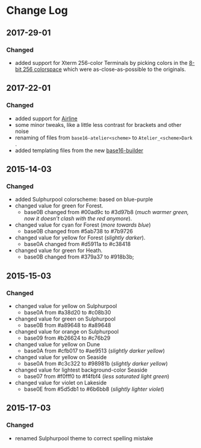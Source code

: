 # Change Log

## 2017-29-01
### Changed
- added support for Xterm 256-color Terminals by picking colors in the [8-bit 256 colorspace](https://upload.wikimedia.org/wikipedia/commons/1/15/Xterm_256color_chart.svg) which were as-close-as-possible to the originals.

## 2017-22-01
### Changed
- added support for [Airline](https://github.com/vim-airline/vim-airline)
- some minor tweaks, like a little less contrast for brackets and other noise
- renaming of files from `base16-atelier<scheme>` to `Atelier_<scheme>Dark `.
- added templating files from the new [base16-builder](https://github.com/base16-builder/base16-builder)

## 2015-14-03
### Changed
- added Sulphurpool colorscheme: based on blue-purple
- changed value for green for Forest.
    - base0B changed from #00ad9c to #3d97b8 (_much warmer green, now it doesn't clash with the red anymore_).
- changed value for cyan for Forest (_more towards blue_)
    - base0B changed from #5ab738 to #7b9726
- changed value for yellow for Forest (_slightly darker_).
    - base0A changed from #d5911a to #c38418
- changed value for green for Heath.
    - base0B changed from #379a37 to #918b3b;


## 2015-15-03
### Changed
- changed value for yellow on Sulphurpool
    - base0A from #a38d20 to #c08b30
- changed value for green on Sulphurpool
    - base0B from #a89648 to #a89648
- changed value for orange on Sulphurpool
    - base09 from #b26624 to #c76b29
- changed value for yellow on Dune
    - base0A from #cfb017 to #ae9513 (_slightly darker yellow_)
- changed value for yellow on Seaside
    - base0A from #c3c322 to #98981b (_slightly darker yellow_)
- changed value for lightest background-color Seaside
    - base07 from #f0fff0 to #f4fbf4 (_less saturated light green_)
- changed value for violet on Lakeside
    - base0E from #5d5db1 to #6b6bb8 (_slightly lighter violet_)

## 2015-17-03
### Changed
  - renamed Sulphurpool theme to correct spelling mistake
